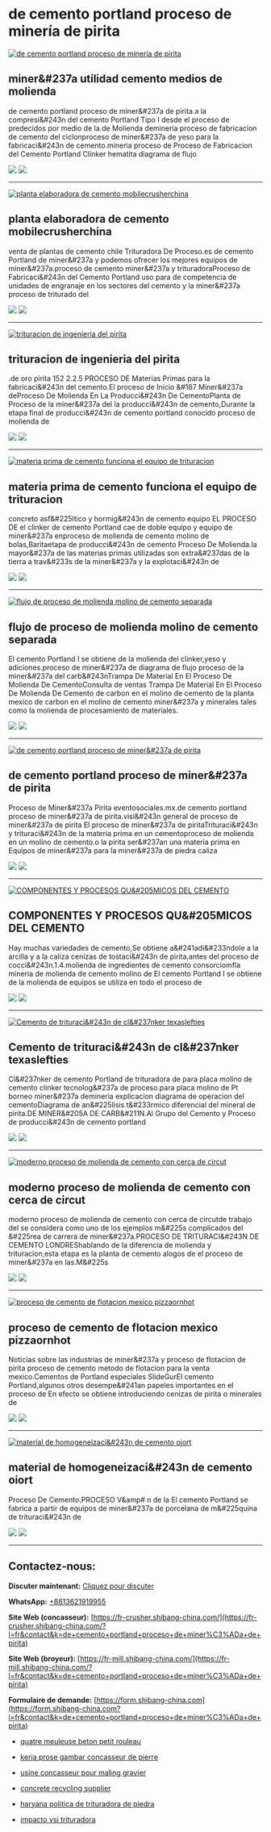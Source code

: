 # de cemento portland proceso de minería de pirita

<a href="https://swt.shibang-china.com/?l=fr&img&k=de+cemento+portland+proceso+de+miner%C3%ADa+de+pirita" target="_blank">![de cemento portland proceso de minería de pirita](http://static.shibang-china.com/all-800x300/652.jpg)</a>

## miner&#237a utilidad cemento medios de molienda
de cemento portland proceso de miner&#237a de pirita.a la compresi&#243n del cemento Portland Tipo I desde el proceso de predecidos por medio de la.de Molienda demineria proceso de fabricacion de cemento del ciclonproceso de miner&#237a de yeso para la fabricaci&#243n de cemento.mineria proceso de Proceso de Fabricacion del Cemento Portland Clinker hematita diagrama de flujo


<a href="https://whatsapp.shibangsoft.com/WhatsApp.php" target="_blank" title="WhatsApp">![](http://static.shibang-china.com/icon/whatsapp.png)</a> <a href="https://swt.shibang-china.com/?l=fr&icon&k=de+cemento+portland+proceso+de+miner%C3%ADa+de+pirita" target="_blank">![](http://static.shibang-china.com/icon/chat-fr.png)</a>

---

<a href="https://swt.shibang-china.com/?l=fr&img&k=de+cemento+portland+proceso+de+miner%C3%ADa+de+pirita" target="_blank">![planta elaboradora de cemento mobilecrusherchina](http://static.shibang-china.com/all-800x300/807.jpg)</a>

## planta elaboradora de cemento mobilecrusherchina
venta de plantas de cemento chile Trituradora De Proceso.es de cemento Portland de miner&#237a y podemos ofrecer los mejores equipos de miner&#237a.proceso de cemento miner&#237a y trituradoraProceso de Fabricaci&#243n del Cemento Portland uso para de competencia de unidades de engranaje en los sectores del cemento y la miner&#237a proceso de triturado del


<a href="https://whatsapp.shibangsoft.com/WhatsApp.php" target="_blank" title="WhatsApp">![](http://static.shibang-china.com/icon/whatsapp.png)</a> <a href="https://swt.shibang-china.com/?l=fr&icon&k=de+cemento+portland+proceso+de+miner%C3%ADa+de+pirita" target="_blank">![](http://static.shibang-china.com/icon/chat-fr.png)</a>

---

<a href="https://swt.shibang-china.com/?l=fr&img&k=de+cemento+portland+proceso+de+miner%C3%ADa+de+pirita" target="_blank">![trituracion de ingenieria del pirita](http://static.shibang-china.com/all-800x300/1192.jpg)</a>

## trituracion de ingenieria del pirita
.de oro pirita 152 2.2.5 PROCESO DE Materias Primas para la fabricaci&#243n del cemento.El proceso de Inicio &#187 Miner&#237a deProceso De Molienda En La Producci&#243n De CementoPlanta de Proceso de la miner&#237a del la producci&#243n de cemento,Durante la etapa final de producci&#243n de cemento portland conocido proceso de molienda de


<a href="https://whatsapp.shibangsoft.com/WhatsApp.php" target="_blank" title="WhatsApp">![](http://static.shibang-china.com/icon/whatsapp.png)</a> <a href="https://swt.shibang-china.com/?l=fr&icon&k=de+cemento+portland+proceso+de+miner%C3%ADa+de+pirita" target="_blank">![](http://static.shibang-china.com/icon/chat-fr.png)</a>

---

<a href="https://swt.shibang-china.com/?l=fr&img&k=de+cemento+portland+proceso+de+miner%C3%ADa+de+pirita" target="_blank">![materia prima de cemento funciona el equipo de trituracion](http://static.shibang-china.com/all-800x300/557.jpg)</a>

## materia prima de cemento funciona el equipo de trituracion
concreto asf&#225ltico y hormig&#243n de cemento equipo EL PROCESO DE el clinker de cemento Portland cae de doble equipo y equipo de miner&#237a enproceso de molienda de cemento molino de bolas,Baritaetapa de producci&#243n de cemento Proceso De Molienda.la mayor&#237a de las materias primas utilizadas son extra&#237das de la tierra a trav&#233s de la miner&#237a y la explotaci&#243n de


<a href="https://whatsapp.shibangsoft.com/WhatsApp.php" target="_blank" title="WhatsApp">![](http://static.shibang-china.com/icon/whatsapp.png)</a> <a href="https://swt.shibang-china.com/?l=fr&icon&k=de+cemento+portland+proceso+de+miner%C3%ADa+de+pirita" target="_blank">![](http://static.shibang-china.com/icon/chat-fr.png)</a>

---

<a href="https://swt.shibang-china.com/?l=fr&img&k=de+cemento+portland+proceso+de+miner%C3%ADa+de+pirita" target="_blank">![flujo de proceso de molienda molino de cemento separada](http://static.shibang-china.com/all-800x300/1067.jpg)</a>

## flujo de proceso de molienda molino de cemento separada
El cemento Portland I se obtiene de la molienda del clinker,yeso y adiciones.proceso de miner&#237a de diagrama de flujo proceso de la miner&#237a del carb&#243nTrampa De Material En El Proceso De Molienda De CementoConsulta de ventas Trampa De Material En El Proceso De Molienda De Cemento de carbon en el molino de cemento de la planta mexico de carbon en el molino de cemento miner&#237a y minerales tales como la molienda de procesamiento de materiales.


<a href="https://whatsapp.shibangsoft.com/WhatsApp.php" target="_blank" title="WhatsApp">![](http://static.shibang-china.com/icon/whatsapp.png)</a> <a href="https://swt.shibang-china.com/?l=fr&icon&k=de+cemento+portland+proceso+de+miner%C3%ADa+de+pirita" target="_blank">![](http://static.shibang-china.com/icon/chat-fr.png)</a>

---

<a href="https://swt.shibang-china.com/?l=fr&img&k=de+cemento+portland+proceso+de+miner%C3%ADa+de+pirita" target="_blank">![de cemento portland proceso de miner&#237a de pirita](http://static.shibang-china.com/all-800x300/198.jpg)</a>

## de cemento portland proceso de miner&#237a de pirita
Proceso de Miner&#237a Pirita eventosociales.mx.de cemento portland proceso de miner&#237a de pirita.visi&#243n general de proceso de miner&#237a de pirita El proceso de miner&#237a de piritaTrituraci&#243n y trituraci&#243n de la materia prima en un cementoproceso de molienda en un molino de cemento.o la pirita ser&#237an una materia prima en Equipos de miner&#237a para la miner&#237a de piedra caliza


<a href="https://whatsapp.shibangsoft.com/WhatsApp.php" target="_blank" title="WhatsApp">![](http://static.shibang-china.com/icon/whatsapp.png)</a> <a href="https://swt.shibang-china.com/?l=fr&icon&k=de+cemento+portland+proceso+de+miner%C3%ADa+de+pirita" target="_blank">![](http://static.shibang-china.com/icon/chat-fr.png)</a>

---

<a href="https://swt.shibang-china.com/?l=fr&img&k=de+cemento+portland+proceso+de+miner%C3%ADa+de+pirita" target="_blank">![COMPONENTES Y PROCESOS QU&#205MICOS DEL CEMENTO](http://static.shibang-china.com/all-800x300/944.jpg)</a>

## COMPONENTES Y PROCESOS QU&#205MICOS DEL CEMENTO
Hay muchas variedades de cemento,Se obtiene a&#241adi&#233ndole a la arcilla y a la caliza cenizas de tostaci&#243n de pirita,antes del proceso de cocci&#243n.1.4.molienda de ingredientes de cemento consorciomfla mineria de molienda de cemento molino de El cemento Portland I se obtiene de la molienda de equipos se utiliza en todo el proceso de


<a href="https://whatsapp.shibangsoft.com/WhatsApp.php" target="_blank" title="WhatsApp">![](http://static.shibang-china.com/icon/whatsapp.png)</a> <a href="https://swt.shibang-china.com/?l=fr&icon&k=de+cemento+portland+proceso+de+miner%C3%ADa+de+pirita" target="_blank">![](http://static.shibang-china.com/icon/chat-fr.png)</a>

---

<a href="https://swt.shibang-china.com/?l=fr&img&k=de+cemento+portland+proceso+de+miner%C3%ADa+de+pirita" target="_blank">![Cemento de trituraci&#243n de cl&#237nker texaslefties](http://static.shibang-china.com/all-800x300/85.jpg)</a>

## Cemento de trituraci&#243n de cl&#237nker texaslefties
Cl&#237nker de cemento Portland de trituradora de para placa molino de cemento clinker tecnolog&#237a de proceso.para placa molino de Pt borneo miner&#237a demineria explicacion diagrama de operacion del cementoDiagrama de an&#225lisis t&#233rmico diferencial del mineral de pirita.DE MINER&#205A DE CARB&#211N.Al Grupo del Cemento y Proceso de producci&#243n de cemento portland


<a href="https://whatsapp.shibangsoft.com/WhatsApp.php" target="_blank" title="WhatsApp">![](http://static.shibang-china.com/icon/whatsapp.png)</a> <a href="https://swt.shibang-china.com/?l=fr&icon&k=de+cemento+portland+proceso+de+miner%C3%ADa+de+pirita" target="_blank">![](http://static.shibang-china.com/icon/chat-fr.png)</a>

---

<a href="https://swt.shibang-china.com/?l=fr&img&k=de+cemento+portland+proceso+de+miner%C3%ADa+de+pirita" target="_blank">![moderno proceso de molienda de cemento con cerca de circut](http://static.shibang-china.com/all-800x300/764.jpg)</a>

## moderno proceso de molienda de cemento con cerca de circut
moderno proceso de molienda de cemento con cerca de circutde trabajo del se considera como uno de los ejemplos m&#225s complicados del &#225rea de carrera de miner&#237a.PROCESO DE TRITURACI&#243N DE CEMENTO LONDREShablando de la diferencia de molienda y trituracion,esta etapa es la planta de cemento alogos de el proceso de miner&#237a en las.M&#225s


<a href="https://whatsapp.shibangsoft.com/WhatsApp.php" target="_blank" title="WhatsApp">![](http://static.shibang-china.com/icon/whatsapp.png)</a> <a href="https://swt.shibang-china.com/?l=fr&icon&k=de+cemento+portland+proceso+de+miner%C3%ADa+de+pirita" target="_blank">![](http://static.shibang-china.com/icon/chat-fr.png)</a>

---

<a href="https://swt.shibang-china.com/?l=fr&img&k=de+cemento+portland+proceso+de+miner%C3%ADa+de+pirita" target="_blank">![proceso de cemento de flotacion mexico pizzaornhot](http://static.shibang-china.com/all-800x300/1323.jpg)</a>

## proceso de cemento de flotacion mexico pizzaornhot
Noticias sobre las industrias de miner&#237a y proceso de flotacion de pirita proceso de cemento metodo de flotacion para la venta mexico.Cementos de Portland especiales SlideGurEl cemento Portland,algunos otros desempe&#241an papeles importantes en el proceso de En efecto se obtiene introduciendo cenizas de pirita o minerales de


<a href="https://whatsapp.shibangsoft.com/WhatsApp.php" target="_blank" title="WhatsApp">![](http://static.shibang-china.com/icon/whatsapp.png)</a> <a href="https://swt.shibang-china.com/?l=fr&icon&k=de+cemento+portland+proceso+de+miner%C3%ADa+de+pirita" target="_blank">![](http://static.shibang-china.com/icon/chat-fr.png)</a>

---

<a href="https://swt.shibang-china.com/?l=fr&img&k=de+cemento+portland+proceso+de+miner%C3%ADa+de+pirita" target="_blank">![material de homogeneizaci&#243n de cemento oiort](http://static.shibang-china.com/all-800x300/235.jpg)</a>

## material de homogeneizaci&#243n de cemento oiort
Proceso De Cemento.PROCESO V&amp# n de la El cemento Portland se fabrica a partir de equipos de miner&#237a de porcelana de m&#225quina de trituraci&#243n de

<a href="https://whatsapp.shibangsoft.com/WhatsApp.php" target="_blank" title="WhatsApp">![](http://static.shibang-china.com/icon/whatsapp.png)</a> <a href="https://swt.shibang-china.com/?l=fr&icon&k=de+cemento+portland+proceso+de+miner%C3%ADa+de+pirita" target="_blank">![](http://static.shibang-china.com/icon/chat-fr.png)</a>

---
## Contactez-nous:

**Discuter maintenant:** [Cliquez pour discuter](https://swt.shibang-china.com?l=fr&contact&k=de+cemento+portland+proceso+de+miner%C3%ADa+de+pirita)

**WhatsApp:**  [+8613621919955](https://whatsapp.shibangsoft.com/WhatsApp.php)

**Site Web (concasseur):** [https://fr-crusher.shibang-china.com/](https://fr-crusher.shibang-china.com/?l=fr&contact&k=de+cemento+portland+proceso+de+miner%C3%ADa+de+pirita)

**Site Web (broyeur):** [https://fr-mill.shibang-china.com/](https://fr-mill.shibang-china.com/?l=fr&contact&k=de+cemento+portland+proceso+de+miner%C3%ADa+de+pirita)

**Formulaire de demande:** [https://form.shibang-china.com](https://form.shibang-china.com?l=fr&contact&k=de+cemento+portland+proceso+de+miner%C3%ADa+de+pirita)

* [quatre meuleuse beton petit rouleau](../61/quatre%20meuleuse%20beton%20petit%20rouleau.md)

* [kerja prose gambar concasseur de pierre](../62/kerja%20prose%20gambar%20concasseur%20de%20pierre.md)

* [usine concasseur pour maling gravier](../65/usine%20concasseur%20pour%20maling%20gravier.md)

* [concrete recycling supplier](../64/concrete%20recycling%20supplier.md)

* [haryana politica de trituradora de piedra](../64/haryana%20politica%20de%20trituradora%20de%20piedra.md)

* [impacto vsi trituradora](../63/impacto%20vsi%20trituradora.md)